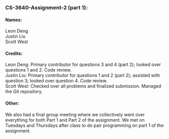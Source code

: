 ### CS-3640-Assignment-2 (part 1):
#### Names:
Leon Deng<br>
Justin Liu<br>
Scott West

#### Credits:
Leon Deng: Primary contributor for questions 3 and 4 (part 2); looked over questions 1 and 2. Code review.<br>
Justin Liu: Primary contributor for questions 1 and 2 (part 2); assisted with question 3; looked over question 4. Code review.<br>
Scott West: Checked over all problems and finalized submission. Managed the Git repository.

#### Other:
We also had a final group meeting where we collectively went over everything for both Part 1 and Part 2 of the assignment. We met on Tuesdays and Thursdays after class to do pair programming on part 1 of the assignment.
